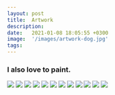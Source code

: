 ```yaml
---
layout: post
title:  Artwork
description: 
date:   2021-01-08 18:05:55 +0300
image:  '/images/artwork-dog.jpg'  
tags:   
---
```


### I also love to paint.

<div class="gallery-box">
  <div class="gallery">
    <img src="/images/artwork-giraffe.jpg">
    <img src="/images/artwork-tiger.jpg">
    <img src="/images/artwork-girl.jpg">
    <img src="/images/artwork-brain.jpg">
    <img src="/images/artwork-flowers.jpg">
    <img src="/images/artwork-start-again.jpg">
    <img src="/images/artwork-owl.jpg">
    <img src="/images/artwork-elephant.jpg">
    <img src="/images/artwork-foxy.jpg">
    <img src="/images/artwork-heart.jpg">
    <img src="/images/artwork-pigs.jpg">
    <img src="/images/artwork-welcome.jpg">
  </div>
</div>